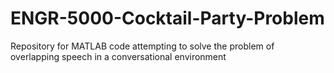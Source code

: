 # ENGR-5000-Cocktail-Party-Problem
Repository for MATLAB code attempting to solve the problem of overlapping speech in a conversational environment
